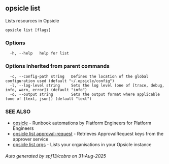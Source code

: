 ## opsicle list

Lists resources in Opsicle

```
opsicle list [flags]
```

### Options

```
  -h, --help   help for list
```

### Options inherited from parent commands

```
  -c, --config-path string   Defines the location of the global configuration used (default "~/.opsicle/config")
  -l, --log-level string     Sets the log level (one of [trace, debug, info, warn, error]) (default "info")
  -o, --output string        Sets the output format where applicable (one of [text, json]) (default "text")
```

### SEE ALSO

* [opsicle](cli/opsicle.md)	 - Runbook automations by Platform Engineers for Platform Engineers
* [opsicle list approval-request](cli/opsicle_list_approval-request.md)	 - Retrieves ApprovalRequest keys from the approver service
* [opsicle list orgs](cli/opsicle_list_orgs.md)	 - Lists your organisations in your Opsicle instance

###### Auto generated by spf13/cobra on 31-Aug-2025
